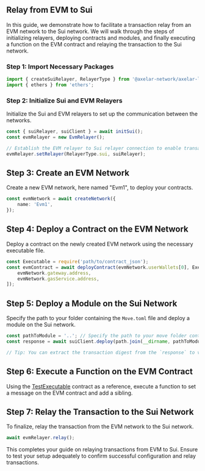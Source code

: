 ## Relay from EVM to Sui

In this guide, we demonstrate how to facilitate a transaction relay from an EVM network to the Sui network. We will walk through the steps of initializing relayers, deploying contracts and modules, and finally executing a function on the EVM contract and relaying the transaction to the Sui network.

### Step 1: Import Necessary Packages

```ts
import { createSuiRelayer, RelayerType } from '@axelar-network/axelar-local-dev-sui';
import { ethers } from 'ethers';
```

### Step 2: Initialize Sui and EVM Relayers

Initialize the Sui and EVM relayers to set up the communication between the networks.

```ts
const { suiRelayer, suiClient } = await initSui();
const evmRelayer = new EvmRelayer();

// Establish the EVM relayer to Sui relayer connection to enable transaction relays to the Sui network.
evmRelayer.setRelayer(RelayerType.sui, suiRelayer);
```

## Step 3: Create an EVM Network

Create a new EVM network, here named "Evm1", to deploy your contracts.

```ts
const evmNetwork = await createNetwork({
    name: 'Evm1',
});
```

## Step 4: Deploy a Contract on the EVM Network

Deploy a contract on the newly created EVM network using the necessary executable file.

```ts
const Executable = require('path/to/contract_json');
const evmContract = await deployContract(evmNetwork.userWallets[0], Executable, [
    evmNetwork.gateway.address,
    evmNetwork.gasService.address,
]);
```

## Step 5: Deploy a Module on the Sui Network

Specify the path to your folder containing the `Move.toml` file and deploy a module on the Sui network.

```ts
const pathToModule = '..'; // Specify the path to your move folder containing the `Move.toml` file.
const response = await suiClient.deploy(path.join(__dirname, pathToModule));

// Tip: You can extract the transaction digest from the `response` to view deployment details at: https://suiexplorer.com/?network=local
```

## Step 6: Execute a Function on the EVM Contract

Using the [TestExecutable](../contracts/TestExecutable.sol) contract as a reference, execute a function to set a message on the EVM contract and add a sibling.

## Step 7: Relay the Transaction to the Sui Network

To finalize, relay the transaction from the EVM network to the Sui network.

```ts
await evmRelayer.relay();
```

This completes your guide on relaying transactions from EVM to Sui. Ensure to test your setup adequately to confirm successful configuration and relay transactions.
